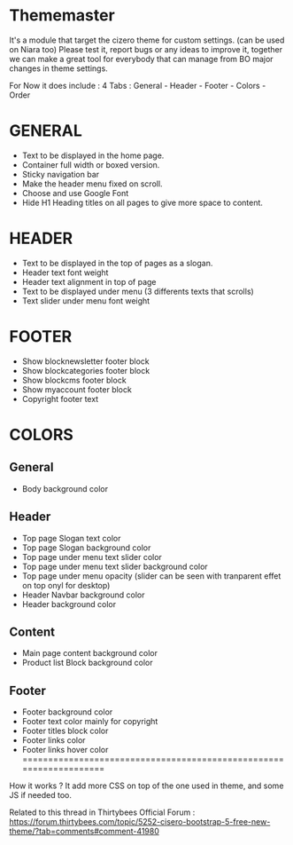 # Thememaster

It's a module that target the cizero theme for custom settings. (can be used on Niara too)
Please test it, report bugs or any ideas to improve it, together we can make a great tool for everybody that can manage from BO major changes in theme settings.

For Now it does include :
4 Tabs : General - Header - Footer - Colors - Order

GENERAL 
===================================================================
- Text to be displayed in the home page. 
- Container full width or boxed version.
- Sticky navigation bar
- Make the header menu fixed on scroll.
- Choose and use Google Font
- Hide H1 Heading titles on all pages to give more space to content.

HEADER
===================================================================
- Text to be displayed in the top of pages as a slogan.
- Header text font weight
- Header text alignment in top of page
- Text to be displayed under menu (3 differents texts that scrolls)
- Text slider under menu font weight

FOOTER
===================================================================
- Show blocknewsletter footer block
- Show blockcategories footer block
- Show blockcms footer block
- Show myaccount footer block
- Copyright footer text

COLORS
===================================================================
  General
  -------------------------------------
  - Body background color

  Header
  -------------------------------------
  - Top page Slogan text color
  - Top page Slogan background color
  - Top page under menu text slider color
  - Top page under menu text slider background color
  - Top page under menu opacity (slider can be seen with tranparent effet on top onyl for desktop)
  - Header Navbar background color
  - Header background color

  Content
  -------------------------------------
  - Main page content background color
  - Product list Block background color


  Footer
  -------------------------------------
  - Footer background color
  - Footer text color mainly for copyright
  - Footer titles block color
  - Footer links color
  - Footer links hover color
===================================================================

How it works ? It add more CSS on top of the one used in theme, and some JS if needed too.

Related to this thread in Thirtybees Official Forum :
https://forum.thirtybees.com/topic/5252-cisero-bootstrap-5-free-new-theme/?tab=comments#comment-41980
